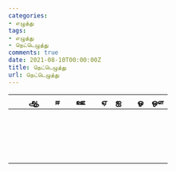 ```yaml
---
categories:
- எழுத்து
tags:
- எழுத்து
- நெட்டெழுத்து
comments: true
date: 2021-08-10T00:00:00Z
title: நெட்டெழுத்து
url: நெட்டெழுத்து
---
```





|      |      | ஆ    |      | ஈ    |      | ஊ    |      | ஏ    | ஐ    |      | ஓ    | ஔ    |
| ---- | ---- | ---- | ---- | ---- | ---- | ---- | ---- | ---- | ---- | ---- | ---- | ---- |
|     |      |      |      |      |      |      |      |      |      |      |      |      |
|      |      |      |      |      |      |      |      |      |      |      |      |      |
|     |      |      |      |      |      |      |      |      |      |      |      |      |
|      |      |      |      |      |      |      |      |      |      |      |      |      |
|     |      |      |      |      |      |      |      |      |      |      |      |      |
|      |      |      |      |      |      |      |      |      |      |      |      |      |
|     |      |      |      |      |      |      |      |      |      |      |      |      |
|     |      |      |      |      |      |      |      |      |      |      |      |      |
|     |      |      |      |      |      |      |      |      |      |      |      |      |
|      |      |      |      |      |      |      |      |      |      |      |      |      |
|      |      |      |      |      |      |      |      |      |      |      |      |      |
|     |      |      |      |      |      |      |      |      |      |      |      |      |
|      |      |      |      |      |      |      |      |      |      |      |      |      |
|      |      |      |      |      |      |      |      |      |      |      |      |      |
|      |      |      |      |      |      |      |      |      |      |      |      |      |
|      |      |      |      |      |      |      |      |      |      |      |      |      |
|     |      |      |      |      |      |      |      |      |      |      |      |      |
|      |      |      |      |      |      |      |      |      |      |      |      |      |

